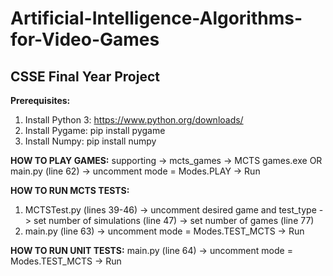 # Artificial-Intelligence-Algorithms-for-Video-Games
## CSSE Final Year Project

**Prerequisites:**
1. Install Python 3: https://www.python.org/downloads/
2. Install Pygame: pip install pygame
3. Install Numpy: pip install numpy


**HOW TO PLAY GAMES:**
supporting -> mcts_games -> MCTS games.exe   OR
main.py (line 62) -> uncomment mode = Modes.PLAY  -> Run


**HOW TO RUN MCTS TESTS:**
1. MCTSTest.py (lines 39-46) -> uncomment desired game and test_type 
							 -> set number of simulations (line 47)
							 -> set number of games (line 77) 
2. main.py (line 63) -> uncomment mode = Modes.TEST_MCTS -> Run

**HOW TO RUN UNIT TESTS:**
main.py (line 64) -> uncomment mode = Modes.TEST_MCTS -> Run
